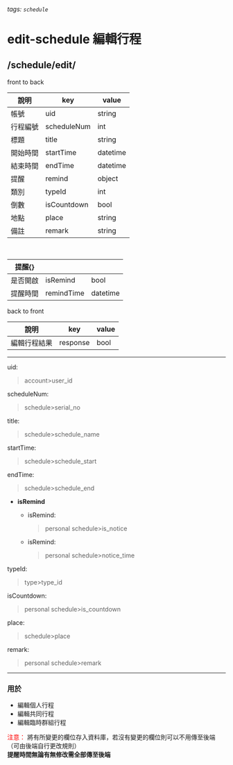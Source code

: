 ###### tags: `schedule`
# edit-schedule 編輯行程
## /schedule/edit/
front to back

| 說明     | key         | value    |
| -------- | ----------- | -------- |
| 帳號     | uid         | string   |
| 行程編號 | scheduleNum | int      |
| 標題     | title       | string   |
| 開始時間 | startTime   | datetime |
| 結束時間 | endTime     | datetime |
| 提醒     | remind    | object   |
| 類別     | typeId      | int      |
| 倒數     | isCountdown | bool     |
| 地點     | place       | string   |
| 備註     | remark      | string   |

&nbsp;

| 提醒{}   |            |          |
| -------- | ---------- | -------- |
| 是否開啟 | isRemind   | bool     |
| 提醒時間 | remindTime | datetime |

back to front

| 說明         | key      | value |
| ------------ | -------- | ----- |
| 編輯行程結果 | response | bool  |

---
uid:
 >account>user_id

scheduleNum:
 >schedule>serial_no

title:
 >schedule>schedule_name

startTime:
 >schedule>schedule_start

endTime:
 >schedule>schedule_end  

* **isRemind**  
	* isRemind:
	 	>personal schedule>is_notice
 
	* isRemind:
	 	>personal schedule>notice_time

typeId:
 >type>type_id  

isCountdown:
 >personal schedule>is_countdown

place:
 >schedule>place

remark:
 >personal schedule>remark
---
### 用於
* 編輯個人行程
* 編輯共同行程
* 編輯臨時群組行程  

<font color=red>注意：</font>
將有所變更的欄位存入資料庫，若沒有變更的欄位則可以不用傳至後端（可由後端自行更改規則）  
**提醒時間無論有無修改需全部傳至後端**